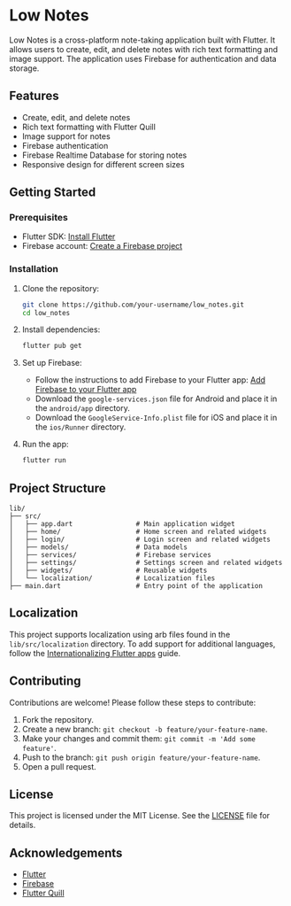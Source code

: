# Low Notes

Low Notes is a cross-platform note-taking application built with Flutter. It allows users to create, edit, and delete notes with rich text formatting and image support. The application uses Firebase for authentication and data storage.

## Features

- Create, edit, and delete notes
- Rich text formatting with Flutter Quill
- Image support for notes
- Firebase authentication
- Firebase Realtime Database for storing notes
- Responsive design for different screen sizes

## Getting Started

### Prerequisites

- Flutter SDK: [Install Flutter](https://flutter.dev/docs/get-started/install)
- Firebase account: [Create a Firebase project](https://firebase.google.com/)

### Installation

1. Clone the repository:

   ```sh
   git clone https://github.com/your-username/low_notes.git
   cd low_notes
   ```

2. Install dependencies:

   ```sh
   flutter pub get
   ```

3. Set up Firebase:

   - Follow the instructions to add Firebase to your Flutter app: [Add Firebase to your Flutter app](https://firebase.google.com/docs/flutter/setup)
   - Download the `google-services.json` file for Android and place it in the `android/app` directory.
   - Download the `GoogleService-Info.plist` file for iOS and place it in the `ios/Runner` directory.

4. Run the app:
   ```sh
   flutter run
   ```

## Project Structure

```
lib/
├── src/
│   ├── app.dart                # Main application widget
│   ├── home/                   # Home screen and related widgets
│   ├── login/                  # Login screen and related widgets
│   ├── models/                 # Data models
│   ├── services/               # Firebase services
│   ├── settings/               # Settings screen and related widgets
│   ├── widgets/                # Reusable widgets
│   └── localization/           # Localization files
├── main.dart                   # Entry point of the application
```

## Localization

This project supports localization using arb files found in the `lib/src/localization` directory. To add support for additional languages, follow the [Internationalizing Flutter apps](https://flutter.dev/docs/development/accessibility-and-localization/internationalization) guide.

## Contributing

Contributions are welcome! Please follow these steps to contribute:

1. Fork the repository.
2. Create a new branch: `git checkout -b feature/your-feature-name`.
3. Make your changes and commit them: `git commit -m 'Add some feature'`.
4. Push to the branch: `git push origin feature/your-feature-name`.
5. Open a pull request.

## License

This project is licensed under the MIT License. See the [LICENSE](LICENSE) file for details.

## Acknowledgements

- [Flutter](https://flutter.dev/)
- [Firebase](https://firebase.google.com/)
- [Flutter Quill](https://pub.dev/packages/flutter_quill)
